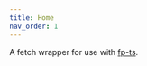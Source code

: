 ```yaml
---
title: Home
nav_order: 1
---
```


A fetch wrapper for use with [fp-ts].

[fp-ts]: https://gcanti.github.io/fp-ts/
